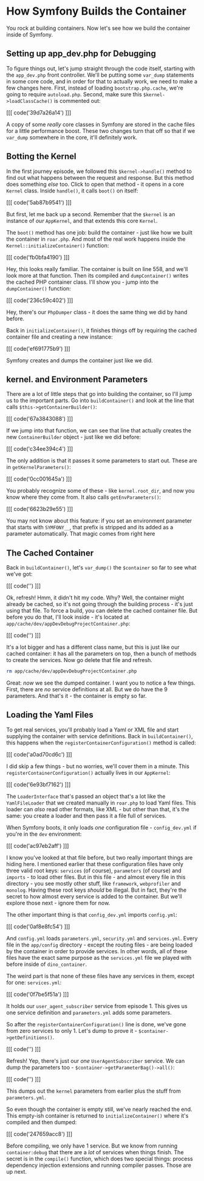 # How Symfony Builds the Container

You rock at building containers. Now let's see how we build the container
inside of Symfony.

## Setting up app_dev.php for Debugging

To figure things out, let's jump straight through the code itself, starting
with the `app_dev.php` front controller. We'll be putting some `var_dump`
statements in some core code, and in order for that to actually work, we
need to make a few changes here. First, instead of loading `bootstrap.php.cache`,
we're going to require `autoload.php`. Second, make sure this `$kernel->loadClassCache()`
is commented out:

[[[ code('39d7a26a14') ]]]

A copy of some *really* core classes in Symfony are stored in the cache files
for a little performance boost. These two changes turn that off so that if
we `var_dump` somewhere in the core, it'll definitely work.

## Botting the Kernel

In the first journey episode, we followed this `$kernel->handle()` method
to find out what happens between the request and response. But this method
does something *else* too. Click to open that method - it opens in a core
`Kernel` class. Inside `handle()`, it calls `boot()` on itself:

[[[ code('5ab87b9541') ]]]

But first, let me back up a second. Remember that the `$kernel` is an instance
of *our* `AppKernel`, and that extends this core `Kernel`.

The `boot()` method has one job: build the container - just like how we built
the container in `roar.php`. And most of the real work happens inside the
`Kernel::initializeContainer()` function:

[[[ code('fb0bfa4190') ]]]

Hey, this looks really familiar. The container is built on line 558, and
we'll look more at that function. Then its compiled and `dumpContainer()`
writes the cached PHP container class. I'll show you - jump into the
`dumpContainer()` function:

[[[ code('236c59c402') ]]]

Hey, there's our `PhpDumper` class - it does the same thing we did by hand
before.

Back in `initializeContainer()`, it finishes things off by requiring the
cached container file and creating a new instance:

[[[ code('ef691775b9') ]]]

Symfony creates and dumps the container just like we did.

## kernel. and Environment Parameters

There are a lot of little steps that go into building the container, so I'll
jump us to the important parts. Go into `buildContainer()` and look at the
line that calls `$this->getContainerBuilder()`:

[[[ code('67a3843088') ]]]

If we jump into that function, we can see that line that actually creates
the new `ContainerBuilder` object - just like we did before:

[[[ code('c34ee394c4') ]]]

The only addition is that it passes it some parameters to start out. These
are in `getKernelParameters()`:

[[[ code('0cc001645a') ]]]

You probably recognize some of these - like `kernel.root_dir`, and now you
know where they come from. It also calls `getEnvParameters()`:

[[[ code('6623b29e55') ]]]

You may not know about this feature: if you set an environment parameter
that starts with `SYMFONY__`, that prefix is stripped and its added as a
parameter automatically. That magic comes from right here

## The Cached Container

Back in `buildContainer()`, let's `var_dump()` the `$container` so far to
see what we've got:

[[[ code('') ]]]

Ok, refresh! Hmm, it didn't hit my code. Why? Well, the container might already
be cached, so it's not going through the building process - it's just using
that file. To force a build, you can delete the cached container file. But
before you do that, I'll look inside - it's located at `app/cache/dev/appDevDebugProjectContainer.php`:

[[[ code('') ]]]

It's a lot bigger and has a different class name, but this is just like our
cached container: it has all the parameters on top, then a bunch of methods
to create the services. Now go delete that file and refresh.

```bash
rm app/cache/dev/appDevDebugProjectContainer.php
```

Great: *now* we see the dumped container. I want you to notice a few things.
First, there are *no* service definitions at all. But we do have the 9 parameters.
And that's it - the container is empty so far.

## Loading the Yaml Files

To get real services, you'll probably load a Yaml or XML file and start supplying
the container with service definitions. Back in `buildContainer()`, this
happens when the `registerContainerConfiguration()` method is called:

[[[ code('a0ad70cd6c') ]]]

I did skip a few things - but no worries, we'll cover them in a minute. This
`registerContainerConfiguration()` actually lives in our `AppKernel`:

[[[ code('6e93bf7162') ]]]

The `LoaderInterface` that's passed an object that's a lot like the `YamlFileLoader`
that we created manually in `roar.php` to load Yaml files. This loader can
*also* read other formats, like XML - but other than that, it's the same:
you create a loader and then pass it a file full of services.

When Symfony boots, it only loads *one* configuration file - `config_dev.yml`
if you're in the `dev` environment:

[[[ code('ac97eb2aff') ]]]

I know you've looked at that file before, but two really important things
are hiding here. I mentioned earlier that these configuration files have
only three valid root keys: `services` (of course), `parameters` (of course)
and `imports` - to load other files. But in this file - and almost every
file in this directory - you see mostly other stuff, like `framework`, `webprofiler`
and `monolog`. Having these root keys *should* be illegal. But in fact, they're
the secret to how almost every service is added to the container. But we'll
explore those next - ignore them for now.

The other important thing is that `config_dev.yml` imports `config.yml`:

[[[ code('0af8e8fc54') ]]]

And `config.yml` loads `parameters.yml`, `security.yml` and `services.yml`.
Every file in the `app/config` directory - except the routing files - are
being loaded by the container in order to provide services. In other words,
all of these files have the exact same purpose as the `services.yml` file
we played with before inside of `dino_container`.

The weird part is that none of these files have any services in them, except
for one: `services.yml`:

[[[ code('0f7be5f51a') ]]]

It holds our `user_agent_subscriber` service from episode 1. This gives us
one service definition and `parameters.yml` adds some parameters.

So after the `registerContainerConfiguration()` line is done, we've gone
from zero services to only 1. Let's dump to prove it - `$container->getDefinitions()`.

[[[ code('') ]]]

Refresh! Yep, there's just our *one* `UserAgentSubscriber` service. We can
dump the parameters too - `$container->getParameterBag()->all()`:

[[[ code('') ]]]

This dumps out the `kernel` parameters from earlier plus the stuff from
`parameters.yml`.

So even though the container is empty still, we've nearly reached the end.
This empty-ish container is returned to `initializeContainer()` where it's
compiled and then dumped:

[[[ code('247659acc8') ]]]

Before compiling, we only have 1 service. But we know from running `container:debug`
that there are a *lot* of services when things finish. The secret is in the
`compile()` function, which does two special things: process dependency injection
extensions and running compiler passes. Those are up next.
